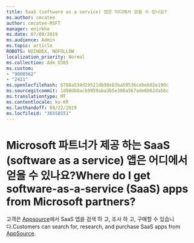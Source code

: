 ```yaml
---
title: SaaS (software as a service) 앱은 어디에서 얻을 수 있나요?
ms.author: cmcatee
author: cmcatee-MSFT
manager: mnirkhe
ms.date: 07/09/2019
ms.audience: Admin
ms.topic: article
ROBOTS: NOINDEX, NOFOLLOW
localization_priority: Normal
ms.collection: Adm_O365
ms.custom:
- "9000562"
- "2421"
ms.openlocfilehash: 6788a534d19521db98eb3ba59536cebeb02e190c
ms.sourcegitcommit: 1d98db8acb9959aba3b5e308a567ade6b62da56c
ms.translationtype: MT
ms.contentlocale: ko-KR
ms.lasthandoff: 08/22/2019
ms.locfileid: "36558551"
---
```

# <a name="where-do-i-get-software-as-a-service-saas-apps-from-microsoft-partners"></a><span data-ttu-id="ca9ec-102">Microsoft 파트너가 제공 하는 SaaS (software as a service) 앱은 어디에서 얻을 수 있나요?</span><span class="sxs-lookup"><span data-stu-id="ca9ec-102">Where do I get software-as-a-service (SaaS) apps from Microsoft partners?</span></span>

<span data-ttu-id="ca9ec-103">고객은 [Appsource](http://www.appsource.com/)에서 SaaS 앱을 검색 하 고, 조사 하 고, 구매할 수 있습니다.</span><span class="sxs-lookup"><span data-stu-id="ca9ec-103">Customers can search for, research, and purchase SaaS apps from [AppSource](http://www.appsource.com/).</span></span>